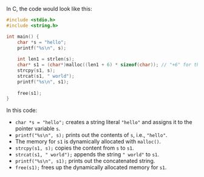  In C, the code would look like this:

```c
#include <stdio.h>
#include <string.h>

int main() {
    char *s = "hello";
    printf("%s\n", s);
    
    int len1 = strlen(s);
    char* s1 = (char*)malloc((len1 + 6) * sizeof(char)); // "+6" for the space and null character.
    strcpy(s1, s);
    strcat(s1, " world");
    printf("%s\n", s1);
    
    free(s1);
}
```

In this code:
- `char *s = "hello";` creates a string literal `"hello"` and assigns it to the pointer variable `s`.
- `printf("%s\n", s);` prints out the contents of `s`, i.e., `"hello"`.
- The memory for `s1` is dynamically allocated with `malloc()`.
- `strcpy(s1, s);` copies the content from `s` to `s1`. 
- `strcat(s1, " world");` appends the string `" world"` to `s1`.
- `printf("%s\n", s1);` prints out the concatenated string.
- `free(s1);` frees up the dynamically allocated memory for `s1`.

